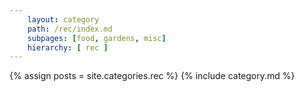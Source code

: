 ```yaml
---
    layout: category
    path: /rec/index.md
    subpages: [food, gardens, misc]
    hierarchy: [ rec ]
---
```


{% assign posts = site.categories.rec %}
{% include category.md %}
